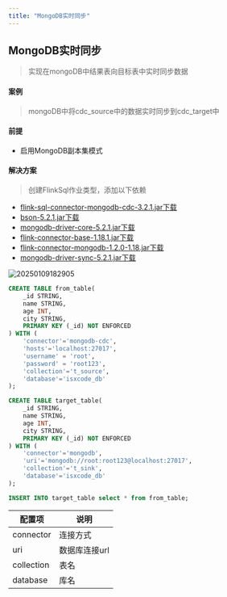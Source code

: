 ```yaml
---
title: "MongoDB实时同步"
---
```


## MongoDB实时同步

> 实现在mongoDB中结果表向目标表中实时同步数据

#### 案例

> mongoDB中将cdc_source中的数据实时同步到cdc_target中

#### 前提

- 启用MongoDB副本集模式

#### 解决方案

> 创建FlinkSql作业类型，添加以下依赖

- [flink-sql-connector-mongodb-cdc-3.2.1.jar下载](https://repo1.maven.org/maven2/org/apache/flink/flink-sql-connector-mongodb-cdc/3.2.1/flink-sql-connector-mongodb-cdc-3.2.1.jar)
- [bson-5.2.1.jar下载](https://repo1.maven.org/maven2/org/mongodb/bson/5.2.1/bson-5.2.1.jar)
- [mongodb-driver-core-5.2.1.jar下载](https://repo1.maven.org/maven2/org/mongodb/mongodb-driver-core/5.2.1/mongodb-driver-core-5.2.1.jar)
- [flink-connector-base-1.18.1.jar下载](https://repo1.maven.org/maven2/org/apache/flink/flink-connector-base/1.18.1/flink-connector-base-1.18.1.jar)
- [flink-connector-mongodb-1.2.0-1.18.jar下载](https://repo1.maven.org/maven2/org/apache/flink/flink-connector-mongodb/1.2.0-1.18/flink-connector-mongodb-1.2.0-1.18.jar)
- [mongodb-driver-sync-5.2.1.jar下载](https://repo1.maven.org/maven2/org/mongodb/mongodb-driver-sync/5.2.1/mongodb-driver-sync-5.2.1.jar)

![20250109182905](https://img.isxcode.com/picgo/20250109182905.png)

```sql
CREATE TABLE from_table(
    _id STRING,
    name STRING,
    age INT,
    city STRING,
    PRIMARY KEY (_id) NOT ENFORCED
) WITH (
    'connector'='mongodb-cdc',
    'hosts'='localhost:27017',
    'username' = 'root',
    'password' = 'root123',
    'collection'='t_source',
    'database'='isxcode_db'
);

CREATE TABLE target_table(
    _id STRING,
    name STRING,
    age INT,
    city STRING,
    PRIMARY KEY (_id) NOT ENFORCED
) WITH (
    'connector'='mongodb',
    'uri'='mongodb://root:root123@localhost:27017',
    'collection'='t_sink',
    'database'='isxcode_db'
); 

INSERT INTO target_table select * from from_table;
```

| 配置项                        | 说明       |
|----------------------------|----------|
| connector                  | 连接方式     |
| uri                        | 数据库连接url |
| collection                     | 表名       |
| database                 | 库名       
